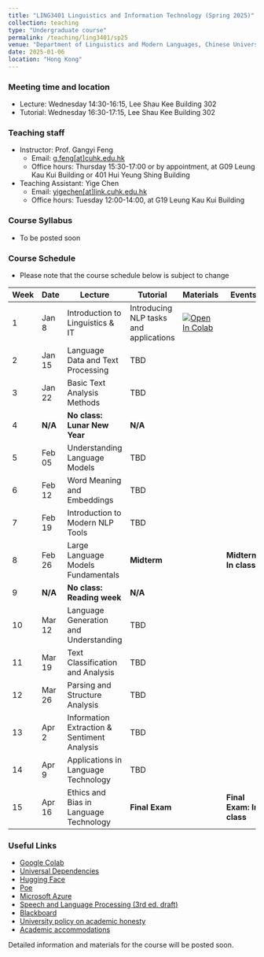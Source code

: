 ```yaml
---
title: "LING3401 Linguistics and Information Technology (Spring 2025)"
collection: teaching
type: "Undergraduate course"
permalink: /teaching/ling3401/sp25
venue: "Department of Linguistics and Modern Languages, Chinese University of Hong Kong"
date: 2025-01-06
location: "Hong Kong"
---
```


### Meeting time and location
* Lecture: Wednesday 14:30-16:15, Lee Shau Kee Building 302
* Tutorial: Wednesday 16:30-17:15, Lee Shau Kee Building 302

### Teaching staff 
* Instructor: Prof. Gangyi Feng
  * Email: [g.feng\[at\]cuhk.edu.hk](mailto:g.feng@cuhk.edu.hk) 
  * Office hours: Thursday 15:30-17:00 or by appointment, at G09 Leung Kau Kui Building or 401 Hui Yeung Shing Building 
* Teaching Assistant: Yige Chen
  * Email: [yigechen\[at\]link.cuhk.edu.hk](mailto:yigechen@link.cuhk.edu.hk) 
  * Office hours: Tuesday 12:00-14:00, at G19 Leung Kau Kui Building  

### Course Syllabus
* To be posted soon

### Course Schedule
* Please note that the course schedule below is subject to change

| **Week** | **Date** | **Lecture** | **Tutorial** | **Materials** | **Events** |
|----------|----------|-------------|--------------|---------------|------------|
| 1 | Jan 8 | Introduction to Linguistics & IT | Introducing NLP tasks and applications | <a target="_blank" href="https://colab.research.google.com/drive/1r31nS1PryEkQb8StxxbSDN2_D-suBO84?usp=sharing"> <img src="https://colab.research.google.com/assets/colab-badge.svg" alt="Open In Colab"/> </a> |  |
| 2 | Jan 15 | Language Data and Text Processing | TBD |  |  |
| 3 | Jan 22 | Basic Text Analysis Methods | TBD |  |  |
| 4 | **N/A** | **No class: Lunar New Year** | **N/A** |  |  |
| 5 | Feb 05 | Understanding Language Models | TBD |  |  |
| 6 | Feb 12 | Word Meaning and Embeddings | TBD |  |  |
| 7 | Feb 19 | Introduction to Modern NLP Tools | TBD |  |  |
| 8 | Feb 26 | Large Language Models Fundamentals | **Midterm** |  | **Midterm: In class** |
| 9 | **N/A** | **No class: Reading week** | **N/A** |  |  |
| 10 | Mar 12 | Language Generation and Understanding | TBD |  |  |
| 11 | Mar 19 | Text Classification and Analysis | TBD |  |  |
| 12 | Mar 26 | Parsing and Structure Analysis | TBD |  |  |
| 13 | Apr 2 | Information Extraction & Sentiment Analysis | TBD |  |  |
| 14 | Apr 9 | Applications in Language Technology | TBD |  |  |
| 15 | Apr 16 | Ethics and Bias in Language Technology | **Final Exam** |  | **Final Exam: In class** |

### Useful Links
* [Google Colab](https://colab.research.google.com/)
* [Universal Dependencies](https://universaldependencies.org/)
* [Hugging Face](https://huggingface.co/)
* [Poe](https://poe.com/)
* [Microsoft Azure](https://azure.microsoft.com/)
* [Speech and Language Processing (3rd ed. draft)](https://web.stanford.edu/~jurafsky/slp3/)
* [Blackboard](https://blackboard.cuhk.edu.hk/)
* [University policy on academic honesty](https://www.cuhk.edu.hk/policy/academichonesty/)
* [Academic accommodations](https://www2.osa.cuhk.edu.hk/sens/en-GB/)

Detailed information and materials for the course will be posted soon. 
